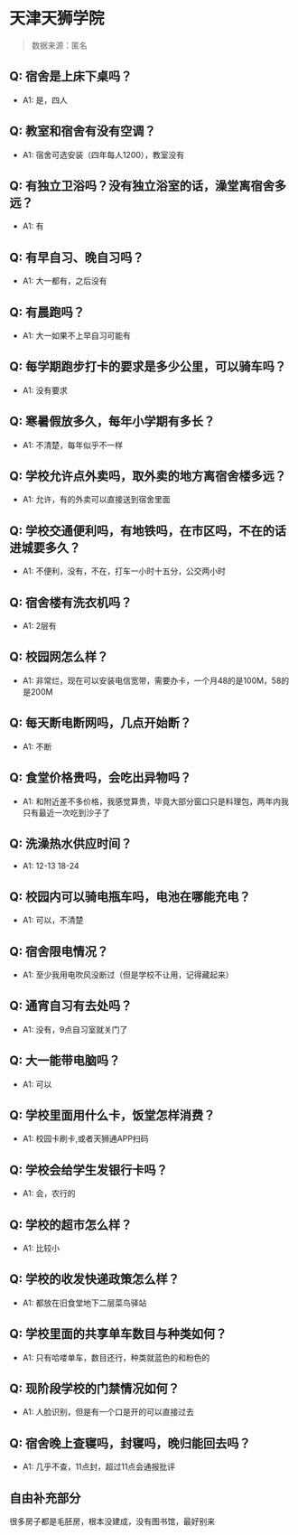 # 天津天狮学院

> 数据来源：匿名

## Q: 宿舍是上床下桌吗？

- A1: 是，四人

## Q: 教室和宿舍有没有空调？

- A1: 宿舍可选安装（四年每人1200），教室没有

## Q: 有独立卫浴吗？没有独立浴室的话，澡堂离宿舍多远？

- A1: 有

## Q: 有早自习、晚自习吗？

- A1: 大一都有，之后没有

## Q: 有晨跑吗？

- A1: 大一如果不上早自习可能有

## Q: 每学期跑步打卡的要求是多少公里，可以骑车吗？

- A1: 没有要求

## Q: 寒暑假放多久，每年小学期有多长？

- A1: 不清楚，每年似乎不一样

## Q: 学校允许点外卖吗，取外卖的地方离宿舍楼多远？

- A1: 允许，有的外卖可以直接送到宿舍里面

## Q: 学校交通便利吗，有地铁吗，在市区吗，不在的话进城要多久？

- A1: 不便利，没有，不在，打车一小时十五分，公交两小时

## Q: 宿舍楼有洗衣机吗？

- A1: 2层有

## Q: 校园网怎么样？

- A1: 非常烂，现在可以安装电信宽带，需要办卡，一个月48的是100M，58的是200M

## Q: 每天断电断网吗，几点开始断？

- A1: 不断

## Q: 食堂价格贵吗，会吃出异物吗？

- A1: 和附近差不多价格，我感觉算贵，毕竟大部分窗口只是料理包，两年内我只有最近一次吃到沙子了

## Q: 洗澡热水供应时间？

- A1: 12-13 18-24

## Q: 校园内可以骑电瓶车吗，电池在哪能充电？

- A1: 可以，不清楚

## Q: 宿舍限电情况？

- A1: 至少我用电吹风没断过（但是学校不让用，记得藏起来）

## Q: 通宵自习有去处吗？

- A1: 没有，9点自习室就关门了

## Q: 大一能带电脑吗？

- A1: 可以

## Q: 学校里面用什么卡，饭堂怎样消费？

- A1: 校园卡刷卡,或者天狮通APP扫码

## Q: 学校会给学生发银行卡吗？

- A1: 会，农行的

## Q: 学校的超市怎么样？

- A1: 比较小

## Q: 学校的收发快递政策怎么样？

- A1: 都放在旧食堂地下二层菜鸟驿站

## Q: 学校里面的共享单车数目与种类如何？

- A1: 只有哈喽单车，数目还行，种类就蓝色的和粉色的

## Q: 现阶段学校的门禁情况如何？

- A1: 人脸识别，但是有一个口是开的可以直接过去

## Q: 宿舍晚上查寝吗，封寝吗，晚归能回去吗？

- A1: 几乎不查，11点封，超过11点会通报批评

## 自由补充部分

很多房子都是毛胚房，根本没建成，没有图书馆，最好别来